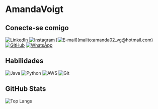 # AmandaVoigt

## Conecte-se comigo
[![LinkedIn](https://img.shields.io/badge/LinkedIn-773182?style=for-the-badge&logo=linkedin&logoColor=white)](https://www.linkedin.com/in/amanda-voigt-guimarães/)
[![Instagram](https://img.shields.io/badge/-Instagram-de2f8c?style=for-the-badge&logo=instagram&logoColor=white)](https://www.instagram.com/amandavoiigt/) [![E-mail](https://img.shields.io/badge/-Email-773182?style=for-the-badge&logo=microsoft-outlook&logoColor=000?)](mailto:amanda02_vg@hotmail.com)
[![GitHub](https://img.shields.io/badge/GitHub-de2f8c?style=for-the-badge&logo=github&logoColor=white)](https://github.com/AmandaVoigt) [![WhatsApp](https://img.shields.io/badge/WhatsApp-773182?style=for-the-badge&logo=whatsapp&logoColor=white)](https://wa.me/+5513997473560)
## Habilidades    
![Java](https://img.shields.io/badge/java-773182.svg?style=for-the-badge&logo=openjdk&logoColor=white)
![Python](https://img.shields.io/badge/python-de2f8c?style=for-the-badge&logo=python&logoColor=white)
![AWS](https://img.shields.io/badge/AWS-773182.svg?style=for-the-badge&logo=amazon-aws&logoColor=white)
![Git](https://img.shields.io/badge/GIT-de2f8c?style=for-the-badge&logo=git&logoColor=white)

## GitHub Stats
![Top Langs](https://github-readme-stats-git-masterrstaa-rickstaa.vercel.app/api/top-langs/?username=AmandaVoigt&layout=compact&bg_color=000&border_color=773182&title_color=773182&text_color=fafbfc)
